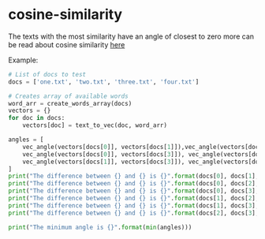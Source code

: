 # cosine-similarity
The texts with the most similarity have an angle of closest to zero
more can be read about cosine similarity [here](https://stackoverflow.com/questions/1746501/can-someone-give-an-example-of-cosine-similarity-in-a-very-simple-graphical-wa)

Example:

```python
# List of docs to test
docs = ['one.txt', 'two.txt', 'three.txt', 'four.txt']

# Creates array of available words
word_arr = create_words_array(docs)
vectors = {}
for doc in docs:
    vectors[doc] = text_to_vec(doc, word_arr)

angles = [
    vec_angle(vectors[docs[0]], vectors[docs[1]]),vec_angle(vectors[docs[0]], vectors[docs[2]]),
    vec_angle(vectors[docs[0]], vectors[docs[3]]), vec_angle(vectors[docs[1]], vectors[docs[2]]),
    vec_angle(vectors[docs[1]], vectors[docs[3]]), vec_angle(vectors[docs[2]], vectors[docs[3]])
]
print("The difference between {} and {} is {}".format(docs[0], docs[1], angles[0]))
print("The difference between {} and {} is {}".format(docs[0], docs[2], angles[1]))
print("The difference between {} and {} is {}".format(docs[0], docs[3], angles[2]))
print("The difference between {} and {} is {}".format(docs[1], docs[2], angles[3]))
print("The difference between {} and {} is {}".format(docs[1], docs[3], angles[4]))
print("The difference between {} and {} is {}".format(docs[2], docs[3], angles[5]))

print("The minimum angle is {}".format(min(angles)))
```

